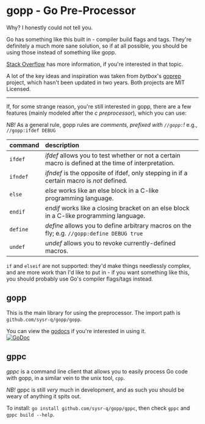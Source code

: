 gopp - Go Pre-Processor
=======================

Why? I honestly could not tell you.

Go has something like this built in - compiler build flags and tags. They're
definitely a much more sane solution, so if at all possible, you should be
using those instead of something like gopp.

[Stack Overflow](http://stackoverflow.com/a/13889804) has more information, if
you're interested in that topic.

A lot of the key ideas and inspiration was taken from _bytbox_'s [goprep](https://github.com/bytbox/goprep)
project, which hasn't been updated in two years. Both projects are MIT Licensed.

-----

If, for some strange reason, you're still interested in gopp, there are a few
features (mainly modeled after the _c preprocessor_), which you can use:

_NB!_ As a general rule, gopp rules are _comments, prefixed with `//gopp:`!_
e.g., `//gopp:ifdef DEBUG`

| command   | description
|:----------|:-----------
| `ifdef`   | _ifdef_ allows you to test whether or not a certain macro is defined at the time of interpretation.
| `ifndef`  | _ifndef_ is the opposite of ifdef, only stepping in if a certain macro is _not_ defined.
| `else`    | _else_ works like an else block in a C-like programming language.
| `endif`   | _endif_ works like a closing bracket on an else block in a C-like programming language.
| `define`  | _define_ allows you to define arbitrary macros on the fly; e.g. `//gopp:define DEBUG true`
| `undef`   | _undef_ allows you to revoke currently-defined macros.

`if` and `elseif` are not supported: they'd make things needlessly complex, and
are more work than I'd like to put in - if you want something like this, you
should probably use Go's compiler flags/tags instead.

gopp
----

This is the main library for using the preprocessor. The import path is `github.com/sysr-q/gopp/gopp`.

You can view the [godocs](https://godoc.org/github.com/sysr-q/gopp/gopp) if
you're interested in using it.  
[![GoDoc](https://godoc.org/github.com/sysr-q/gopp/gopp?status.png)](https://godoc.org/github.com/sysr-q/gopp/gopp)

gppc
----

_gppc_ is a command line client that allows you to easily process Go code with
gopp, in a similar vein to the unix tool, `cpp`.

_NB!_ gppc is still _very_ much in development, and as such you should be weary
of anything it spits out.

To install: `go install github.com/sysr-q/gopp/gppc`, then check `gppc` and
`gppc build --help`.
